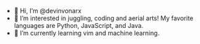 - 👋 Hi, I’m @devinvonarx
- 👀 I’m interested in juggling, coding and aerial arts! My favorite languages are Python, JavaScript, and Java.
- 🌱 I’m currently learning vim and machine learning.
